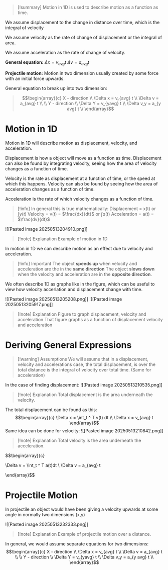 
>[!summary]
Motion in 1D is used to describe motion as a function as time.
>
We assume displacement to the change in distance over time, which is the integral of velocity
>
We assume velocity as the rate of change of displacement or the integral of area.
>
We assume acceleration as the rate of change of velocity.
>
**General equation:**
$\Delta x = v_{avg} t$
$\Delta v = a_{avg} t$
>
**Projectile motion:**
Motion in two dimension usually created by some force with an initial force upwards.
>
General equation to break up into two dimension:
>$$\begin{array}{c}
X - direction \\ 
\Delta x = v_{avg} t \\ 
\Delta v = a_{avg} t \\ 
\\
Y - direction \\ 
\Delta Y = v_{yavg} t \\ 
\Delta v_y = a_{y avg} t \\ 
\end{array}$$

# Motion in 1D
Motion in 1D will describe motion as displacement, velocity, and acceleration.

Displacement is how a object will move as a function as time. Displacement can also be found by integrating velocity, seeing how the area of velocity changes as a function of time.


Velocity is the rate as displacement at a function of time, or the speed at which this happens. Velocity can also be found by seeing how the area of acceleration changes as a function of time.

Acceleration is the rate of which velocity changes as a function of time.

>[!info] In general this is true mathematically:
Displacement = x(t) or $\int y(t)$
Velocity = v(t) = $\frac{dx}{dt}$ or $\int a(t)$
Acceleration = a(t) = $\frac{dv}{dt}$ 


![[Pasted image 20250513204910.png]]
>[!note] Explanation
Example of motion in 1D

In motion in 1D we can describe motion as an effect due to velocity and acceleration.

>[!info] Important 
The object **speeds up** when velocity and acceleration are the in the **same direction**
The object **slows down** when the velocity and acceleration are in the **opposite direction**.

We often describe 1D as graphs like in the figure, which can be useful to view how velocity accerlation and displacement change with time.

![[Pasted image 20250513205208.png]]
![[Pasted image 20250513205917.png]]
>[!note] Explanation
Figure to graph displacement, velocity and acceleration
That figure graphs as a function of displacement velocity and acceleration

# Deriving General Expressions
>[!warning] Assumptions 
We will assume that in a displacement, velocity and accelerations case, the total displacement, is over the total distance is the integral of velocity over total time. (Same for acceleration)

In the case of finding displacement:
![[Pasted image 20250513210535.png]]
>[!note] Explanation
Total displacement is the area underneath the velocity.

The total displacement can be found as this:
$$\begin{array}{c}
\Delta x = \int_t ^ T v(t) dt \\
\Delta x = v_{avg} t
\end{array}$$
Same idea can be done for velocity:
![[Pasted image 20250513210842.png]]
>[!note] Explanation
Total velocity is the area underneath the acceleration.

$$\begin{array}{c}

\Delta v = \int_t ^ T a(t)dt \\
\Delta v = a_{avg} t

\end{array}$$

# Projectile Motion
In projectile an object would have been giving a velocity upwards at some angle in normally two dimensions (x,y)

![[Pasted image 20250513232333.png]]
>[!note] Explanation
Example of projectile motion over a distance. 

In general, we would assume separate equations for two dimensions:
$$\begin{array}{c}
X - direction \\ 
\Delta x = v_{avg} t \\ 
\Delta v = a_{avg} t \\ 
\\
Y - direction \\ 
\Delta Y = v_{yavg} t \\ 
\Delta v_y = a_{y avg} t \\ 
\end{array}$$
